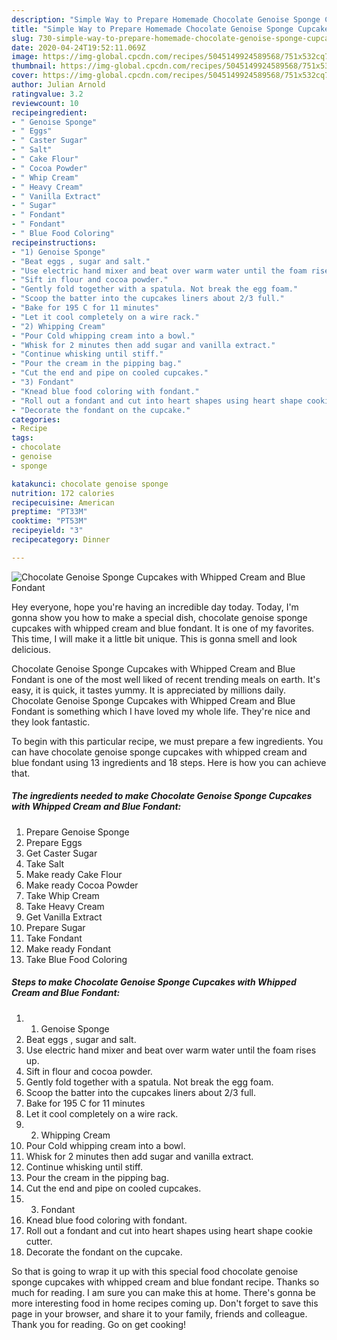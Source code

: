 ```yaml
---
description: "Simple Way to Prepare Homemade Chocolate Genoise Sponge Cupcakes with Whipped Cream and Blue Fondant"
title: "Simple Way to Prepare Homemade Chocolate Genoise Sponge Cupcakes with Whipped Cream and Blue Fondant"
slug: 730-simple-way-to-prepare-homemade-chocolate-genoise-sponge-cupcakes-with-whipped-cream-and-blue-fondant
date: 2020-04-24T19:52:11.069Z
image: https://img-global.cpcdn.com/recipes/5045149924589568/751x532cq70/chocolate-genoise-sponge-cupcakes-with-whipped-cream-and-blue-fondant-recipe-main-photo.jpg
thumbnail: https://img-global.cpcdn.com/recipes/5045149924589568/751x532cq70/chocolate-genoise-sponge-cupcakes-with-whipped-cream-and-blue-fondant-recipe-main-photo.jpg
cover: https://img-global.cpcdn.com/recipes/5045149924589568/751x532cq70/chocolate-genoise-sponge-cupcakes-with-whipped-cream-and-blue-fondant-recipe-main-photo.jpg
author: Julian Arnold
ratingvalue: 3.2
reviewcount: 10
recipeingredient:
- " Genoise Sponge"
- " Eggs"
- " Caster Sugar"
- " Salt"
- " Cake Flour"
- " Cocoa Powder"
- " Whip Cream"
- " Heavy Cream"
- " Vanilla Extract"
- " Sugar"
- " Fondant"
- " Fondant"
- " Blue Food Coloring"
recipeinstructions:
- "1) Genoise Sponge"
- "Beat eggs , sugar and salt."
- "Use electric hand mixer and beat over warm water until the foam rises up."
- "Sift in flour and cocoa powder."
- "Gently fold together with a spatula. Not break the egg foam."
- "Scoop the batter into the cupcakes liners about 2/3 full."
- "Bake for 195 C for 11 minutes"
- "Let it cool completely on a wire rack."
- "2) Whipping Cream"
- "Pour Cold whipping cream into a bowl."
- "Whisk for 2 minutes then add sugar and vanilla extract."
- "Continue whisking until stiff."
- "Pour the cream in the pipping bag."
- "Cut the end and pipe on cooled cupcakes."
- "3) Fondant"
- "Knead blue food coloring with fondant."
- "Roll out a fondant and cut into heart shapes using heart shape cookie cutter."
- "Decorate the fondant on the cupcake."
categories:
- Recipe
tags:
- chocolate
- genoise
- sponge

katakunci: chocolate genoise sponge 
nutrition: 172 calories
recipecuisine: American
preptime: "PT33M"
cooktime: "PT53M"
recipeyield: "3"
recipecategory: Dinner

---
```



![Chocolate Genoise Sponge Cupcakes with Whipped Cream and Blue Fondant](https://img-global.cpcdn.com/recipes/5045149924589568/751x532cq70/chocolate-genoise-sponge-cupcakes-with-whipped-cream-and-blue-fondant-recipe-main-photo.jpg)

Hey everyone, hope you're having an incredible day today. Today, I'm gonna show you how to make a special dish, chocolate genoise sponge cupcakes with whipped cream and blue fondant. It is one of my favorites. This time, I will make it a little bit unique. This is gonna smell and look delicious.



Chocolate Genoise Sponge Cupcakes with Whipped Cream and Blue Fondant is one of the most well liked of recent trending meals on earth. It's easy, it is quick, it tastes yummy. It is appreciated by millions daily. Chocolate Genoise Sponge Cupcakes with Whipped Cream and Blue Fondant is something which I have loved my whole life. They're nice and they look fantastic.


To begin with this particular recipe, we must prepare a few ingredients. You can have chocolate genoise sponge cupcakes with whipped cream and blue fondant using 13 ingredients and 18 steps. Here is how you can achieve that.

<!--inarticleads1-->

##### The ingredients needed to make Chocolate Genoise Sponge Cupcakes with Whipped Cream and Blue Fondant:

1. Prepare  Genoise Sponge
1. Prepare  Eggs
1. Get  Caster Sugar
1. Take  Salt
1. Make ready  Cake Flour
1. Make ready  Cocoa Powder
1. Take  Whip Cream
1. Take  Heavy Cream
1. Get  Vanilla Extract
1. Prepare  Sugar
1. Take  Fondant
1. Make ready  Fondant
1. Take  Blue Food Coloring




<!--inarticleads2-->

##### Steps to make Chocolate Genoise Sponge Cupcakes with Whipped Cream and Blue Fondant:

1. 1) Genoise Sponge
1. Beat eggs , sugar and salt.
1. Use electric hand mixer and beat over warm water until the foam rises up.
1. Sift in flour and cocoa powder.
1. Gently fold together with a spatula. Not break the egg foam.
1. Scoop the batter into the cupcakes liners about 2/3 full.
1. Bake for 195 C for 11 minutes
1. Let it cool completely on a wire rack.
1. 2) Whipping Cream
1. Pour Cold whipping cream into a bowl.
1. Whisk for 2 minutes then add sugar and vanilla extract.
1. Continue whisking until stiff.
1. Pour the cream in the pipping bag.
1. Cut the end and pipe on cooled cupcakes.
1. 3) Fondant
1. Knead blue food coloring with fondant.
1. Roll out a fondant and cut into heart shapes using heart shape cookie cutter.
1. Decorate the fondant on the cupcake.




So that is going to wrap it up with this special food chocolate genoise sponge cupcakes with whipped cream and blue fondant recipe. Thanks so much for reading. I am sure you can make this at home. There's gonna be more interesting food in home recipes coming up. Don't forget to save this page in your browser, and share it to your family, friends and colleague. Thank you for reading. Go on get cooking!
